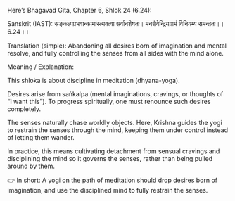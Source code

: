 Here’s Bhagavad Gita, Chapter 6, Shlok 24 (6.24):

Sanskrit (IAST):
सङ्कल्पप्रभवान्कामांस्त्यक्त्वा सर्वानशेषतः।
मनसैवेन्द्रियग्रामं विनियम्य समन्ततः।।6.24।।

Translation (simple):
Abandoning all desires born of imagination and mental resolve, and fully controlling the senses from all sides with the mind alone.

Meaning / Explanation:

This shloka is about discipline in meditation (dhyana-yoga).

Desires arise from saṅkalpa (mental imaginations, cravings, or thoughts of “I want this”). To progress spiritually, one must renounce such desires completely.

The senses naturally chase worldly objects. Here, Krishna guides the yogi to restrain the senses through the mind, keeping them under control instead of letting them wander.

In practice, this means cultivating detachment from sensual cravings and disciplining the mind so it governs the senses, rather than being pulled around by them.

👉 In short: A yogi on the path of meditation should drop desires born of imagination, and use the disciplined mind to fully restrain the senses.
